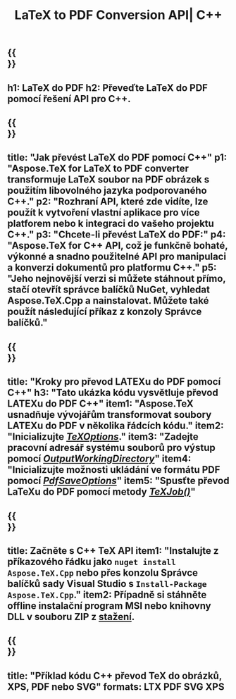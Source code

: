 ﻿---
translation: true
template: /_templates/_conversion-child-cpp.md
title: LaTeX to PDF Conversion API| C++
description: Funkce převodu LaTeX do PDF. Integrujte tuto místní knihovnu C++ do svého projektu nebo použijte multiplatformní aplikace pro převod LaTeXu do PDF.
keywords: latex do pdf api cpp, latex2pdf integrovat c++
url: /cpp/conversion/latex-to-pdf/
family: tex
platformtag: cpp
feature: conversion
informat: LATEX
outformat: PDF
otherformats: BMP PNG JPEG TIFF SVG XPS
---

{{<section banner>}}
---
h1: LaTeX do PDF
h2: Převeďte LaTeX do PDF pomocí řešení API pro C++.
---

{{<section overview>}}
---
title: "Jak převést LaTeX do PDF pomocí C++"
p1: "Aspose.TeX for LaTeX to PDF converter transformuje LaTeX soubor na PDF obrázek s použitím libovolného jazyka podporovaného C++."
p2: "Rozhraní API, které zde vidíte, lze použít k vytvoření vlastní aplikace pro více platforem nebo k integraci do vašeho projektu C++."
p3: "Chcete-li převést LaTeX do PDF:"
p4: "Aspose.TeX for C++ API, což je funkčně bohaté, výkonné a snadno použitelné API pro manipulaci a konverzi dokumentů pro platformu C++."
p5: "Jeho nejnovější verzi si můžete stáhnout přímo, stačí otevřít správce balíčků NuGet, vyhledat Aspose.TeX.Cpp a nainstalovat. Můžete také použít následující příkaz z konzoly Správce balíčků."
---

{{<section feature1>}}
---
title: "Kroky pro převod LATEXu do PDF pomocí C++"
h3: "Tato ukázka kódu vysvětluje převod LATEXu do PDF C++"
item1: "Aspose.TeX usnadňuje vývojářům transformovat soubory LATEXu do PDF v několika řádcích kódu."
item2: "Inicializujte [*TeXOptions*](https://reference.aspose.com/tex/cpp/class/aspose.te_x.te_x_options)."
item3: "Zadejte pracovní adresář systému souborů pro výstup pomocí [*OutputWorkingDirectory*](https://reference.aspose.com/tex/cpp/class/aspose.te_x.te_x_options#aa4f4ea6dab7db5ba1b40800495f16f63)"
item4: "Inicializujte možnosti ukládání ve formátu PDF pomocí [*PdfSaveOptions*](https://reference.aspose.com/tex/cpp/class/aspose.te_x.presentation.image.pdf_save_options)"
item5: "Spusťte převod LaTeXu do PDF pomocí metody [*TeXJob()*](https://reference.aspose.com/tex/cpp/class/aspose.te_x.te_x_job)"
---

{{<section feature2>}}
---
title: Začněte s C++ TeX API
item1: "Instalujte z příkazového řádku jako ```nuget install Aspose.TeX.Cpp``` nebo přes konzolu Správce balíčků sady Visual Studio s ```Install-Package Aspose.TeX.Cpp```."
item2: Případně si stáhněte offline instalační program MSI nebo knihovny DLL v souboru ZIP z [stažení](https://releases.aspose.com/tex/cpp).
---

{{<section widget>}}
---
title: "Příklad kódu C++ převod TeX do obrázků, XPS, PDF nebo SVG"
formats: LTX PDF SVG XPS
---
